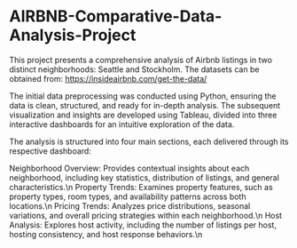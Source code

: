 # AIRBNB-Comparative-Data-Analysis-Project
This project presents a comprehensive analysis of Airbnb listings in two distinct neighborhoods: Seattle and Stockholm. 
The datasets can be obtained from:
https://insideairbnb.com/get-the-data/

The initial data preprocessing was conducted using Python, ensuring the data is clean, structured, and ready for in-depth analysis. The subsequent visualization and insights are developed using Tableau, divided into three interactive dashboards for an intuitive exploration of the data.

The analysis is structured into four main sections, each delivered through its respective dashboard:

Neighborhood Overview: Provides contextual insights about each neighborhood, including key statistics, distribution of listings, and general characteristics.\n
Property Trends: Examines property features, such as property types, room types, and availability patterns across both locations.\n
Pricing Trends: Analyzes price distributions, seasonal variations, and overall pricing strategies within each neighborhood.\n
Host Analysis: Explores host activity, including the number of listings per host, hosting consistency, and host response behaviors.\n
